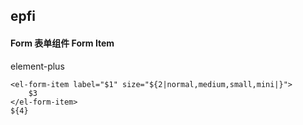 ## epfi
#### Form 表单组件 Form Item
element-plus <el-form-item>
```
<el-form-item label="$1" size="${2|normal,medium,small,mini|}">
	$3
</el-form-item>
${4}
```